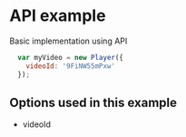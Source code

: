 # API example
Basic implementation using API

```javascript
  var myVideo = new Player({
    videoId: '9FiNW55mPxw'
  });
```

## Options used in this example
- videoId